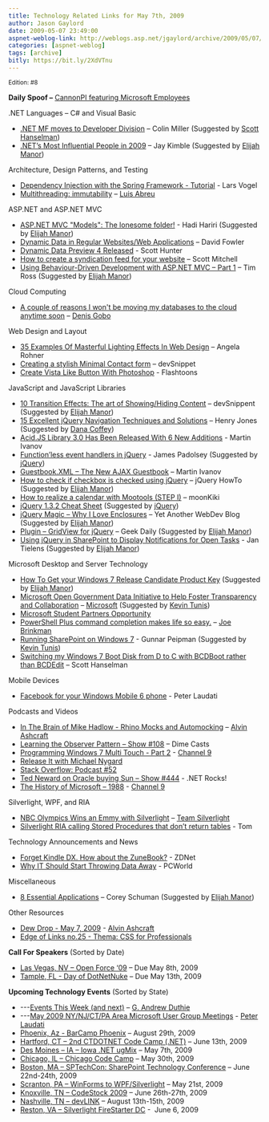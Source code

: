 ```yaml
---
title: Technology Related Links for May 7th, 2009
author: Jason Gaylord
date: 2009-05-07 23:49:00
aspnet-weblog-link: http://weblogs.asp.net/jgaylord/archive/2009/05/07/technology-links-for-may-7th-2009.aspx
categories: [aspnet-weblog]
tags: [archive]
bitly: https://bit.ly/2XdVTnu
---
```


<small>Edition: #8</small>

**Daily Spoof –** [CannonPI featuring Microsoft Employees](http://blogs.msdn.com/tom/archive/2009/05/07/cannonpi-teaser-video.aspx)

.NET Languages – C# and Visual Basic

- [.NET MF moves to Developer Division](http://blogs.msdn.com/netmfteam/archive/2009/05/07/net-mf-moves-to-developer-division.aspx) – Colin Miller (Suggested by [Scott Hanselman](http://twitter.com/shanselman))
- [.NET’s Most Influential People in 2009](http://theruntime.com/blogs/jaykimble/archive/2009/05/06/dotnets-most-influential-people-in-2009.aspx) – Jay Kimble (Suggested by [Elijah Manor](http://twitter.com/elijahmanor))

Architecture, Design Patterns, and Testing

- [Dependency Injection with the Spring Framework - Tutorial](http://www.vogella.de/articles/SpringDependencyInjection/article.html) - Lars Vogel
- [Multithreading: immutability](http://msmvps.com/blogs/luisabreu/archive/2009/05/07/multithreading-immutability.aspx) – [Luis Abreu](http://twitter.com/luisabreu)

ASP.NET and ASP.NET MVC

- [ASP.NET MVC "Models": The lonesome folder!](http://blogs.imeta.co.uk/HHariri/archive/2009/05/07/asp.net-mvc-quotmodelsquot-the-lonesome-folder.aspx) - Hadi Hariri (Suggested by [Elijah Manor](http://twitter.com/elijahmanor))
- [Dynamic Data in Regular Websites/Web Applications](http://weblogs.asp.net/davidfowler/archive/2009/05/06/dynamic-data-preview-4.aspx) – David Fowler
- [Dynamic Data Preview 4 Released](http://blogs.msdn.com/scothu/archive/2009/05/07/dynamic-data-preview-4-released.aspx) - Scott Hunter
- [How to create a syndication feed for your website](http://dotnetslackers.com/articles/aspnet/How-to-create-a-syndication-feed-for-your-website.aspx) – Scott Mitchell
- [Using Behaviour-Driven Development with ASP.NET MVC – Part 1](http://timross.wordpress.com/2009/05/04/using-behaviour-driven-development-with-aspnet-mvc-part-1/) – Tim Ross (Suggested by [Elijah Manor](http://twitter.com/elijahmanor))

Cloud Computing

- [A couple of reasons I won't be moving my databases to the cloud anytime soon](http://sqlblog.com/blogs/denis_gobo/archive/2009/05/07/13862.aspx) – [Denis Gobo](http://twitter.com/DenisGobo)

Web Design and Layout

- [35 Examples Of Masterful Lighting Effects In Web Design](http://www.smashingmagazine.com/2009/05/07/30-examples-of-masterful-lighting-effects-in-web-design/) – Angela Rohner
- [Creating a stylish Minimal Contact form](http://blog.whatspauldoing.com/creating-a-stylish-contact-form) – devSnippet
- [Create Vista Like Button With Photoshop](http://hirenmodi.wordpress.com/2009/01/29/create-vista-like-button-with-photoshop/) - Flashtoons

JavaScript and JavaScript Libraries

- [10 Transition Effects: The art of Showing/Hiding Content](http://devsnippets.com/) – devSnippent (Suggested by [Elijah Manor](http://twitter.com/elijahmanor))
- [15 Excellent jQuery Navigation Techniques and Solutions](http://webdesignledger.com/tutorials/15-excellent-jquery-navigation-techniques-and-solutions) – Henry Jones (Suggested by [Dana Coffey](http://twitter.com/crazeegeekchick))
- [Acid.JS Library 3.0 Has Been Released With 6 New Additions](http://acidmartin.wordpress.com/2009/05/07/acidjs-library-30-has-been-released-with-6-new-additions/) - Martin Ivanov
- [Function’less event handlers in jQuery](http://james.padolsey.com/javascript/functionless-event-handlers-in-jquery/) - James Padolsey (Suggested by [jQuery](http://twitter.com/jquery))
- [Guestbook.XML – The New AJAX Guestbook](http://acidmartin.wordpress.com/2009/05/07/guestbookxml-the-new-ajax-guestbook/) – Martin Ivanov
- [How to check if checkbox is checked using jQuery](http://jquery-howto.blogspot.com/2008/12/how-to-check-if-checkbox-is-checked.html) – jQuery HowTo (Suggested by [Elijah Manor](http://twitter.com/elijahmanor))
- [How to realize a calendar with Mootools (STEP I)](http://moonkiki.blogspot.com/2009/05/how-to-realize-calendar-with-mootools.html) – moonKiki
- [jQuery 1.3.2 Cheat Sheet](http://www.javascripttoolbox.com/jquery/cheatsheet/) (Suggested by [jQuery](http://twitter.com/jquery))
- [jQuery Magic – Why I Love Enclosures](http://somewebguy.wordpress.com/2009/05/06/jquery-magic-why-i-love-enclosures/) – Yet Another WebDev Blog (Suggested by [Elijah Manor](http://twitter.com/elijahmanor))
- [Plugin – GridView for jQuery](http://www.geekdaily.net/2009/05/07/gridview-plugin-for-jquery/) – Geek Daily (Suggested by [Elijah Manor](http://twitter.com/elijahmanor))
- [Using jQuery in SharePoint to Display Notifications for Open Tasks](http://weblogs.asp.net/jan/archive/2009/05/07/using-jquery-in-sharepoint-to-display-notifications-for-open-tasks.aspx) - Jan Tielens (Suggested by [Elijah Manor](http://twitter.com/elijahmanor))

Microsoft Desktop and Server Technology

- [How To Get your Windows 7 Release Candidate Product Key](http://blogs.msdn.com/usisvde/archive/2009/05/06/how-to-get-your-windows-7-release-candidate-product-key.aspx) (Suggested by [Elijah Manor](http://twitter.com/elijahmanor))
- [Microsoft Open Government Data Initiative to Help Foster Transparency and Collaboration](http://www.microsoft.com/presspass/press/2009/may09/05-07OpenGovDataInitiativePR.mspx?rss_fdn=Press%20Releases) – [Microsoft](http://microsoft.com/) (Suggested by [Kevin Tunis](http://twitter.com/Tunis))
- [Microsoft Student Partners Opportunity](http://student-partners.com/Default.aspx)
- [PowerShell Plus command completion makes life so easy.](http://jbrinkman.posterous.com/powershell-plus-command-completion-makes-life) – [Joe Brinkman](http://twitter.com/jbrinkman)
- [Running SharePoint on Windows 7](http://weblogs.asp.net/gunnarpeipman/archive/2009/05/07/running-sharepoint-on-windows-7.aspx) - Gunnar Peipman (Suggested by [Kevin Tunis](http://twitter.com/Tunis))
- [Switching my Windows 7 Boot Disk from D to C with BCDBoot rather than BCDEdit](http://www.hanselman.com/blog/SwitchingMyWindows7BootDiskFromDToCWithBCDBootRatherThanBCDEdit.aspx) – Scott Hanselman

Mobile Devices

- [Facebook for your Windows Mobile 6 phone](http://www.microsoft.com/windowsmobile/en-us/downloads/facebook.mspx) - Peter Laudati

Podcasts and Videos

- [In The Brain of Mike Hadlow - Rhino Mocks and Automocking](http://dotnet.dzone.com/videos/brain-mike-hadlow-rhino-mocks) – [Alvin Ashcraft](http://twitter.com/alvinashcraft)
- [Learning the Observer Pattern – Show #108](http://www.dimecasts.net/Casts/CastDetails/108) – Dime Casts
- [Programming Windows 7 Multi Touch - Part 2](http://channel9.msdn.com/posts/yochay/Programming-Windows-7-Multi-Touch-Part-2/) - [Channel 9](http://twitter.com/ch9)
- [Release It with Michael Nygard](http://www.se-radio.net/podcast/2009-05/episode-134-release-it-michael-nygard)
- [Stack Overflow: Podcast #52](http://blog.stackoverflow.com/2009/05/podcast-52/)
- [Ted Neward on Oracle buying Sun – Show #444](http://www.dotnetrocks.com/default.aspx?showNum=444) - .NET Rocks!
- [The History of Microsoft – 1988](http://channel9.msdn.com/shows/History/The-History-of-Microsoft-1988/) - [Channel 9](http://twitter.com/ch9)

Silverlight, WPF, and RIA

- [NBC Olympics Wins an Emmy with Silverlight](http://team.silverlight.net/announcements/nbc-olympics-wins-an-emmy-with-silverlight/) – [Team Silverlight](http://twitter.com/teamsilverlight)
- [Silverlight RIA calling Stored Procedures that don’t return tables](http://blogs.msdn.com/tom/archive/2009/05/07/silverlight-ria-calling-stored-procedures-that-don-t-return-tables.aspx) - Tom

Technology Announcements and News

- [Forget Kindle DX. How about the ZuneBook?](http://blogs.zdnet.com/perlow/?p=10039) - ZDNet
- [Why IT Should Start Throwing Data Away](http://www.pcworld.com/businesscenter/article/164457/why_it_should_start_throwing_data_away.html) - PCWorld

Miscellaneous

- [8 Essential Applications](http://www.85turns.com/2009/05/06/8-essential-applications/) – Corey Schuman (Suggested by [Elijah Manor](http://twitter.com/elijahmanor))

Other Resources

- [Dew Drop - May 7, 2009](http://www.alvinashcraft.com/2009/05/07/dew-drop-may-7-2009/) - [Alvin Ashcraft](http://twitter.com/alvinashcraft)
- [Edge of Links no.25 - Thema: CSS for Professionals](http://webstandard.kulando.de/post/2009/05/07/edge-of-links-no.25-css-for-professionals)

**Call For Speakers** (Sorted by Date)

- [Las Vegas, NV – Open Force ‘09](http://openforce08.com/Home/tabid/55/Default.aspx) – Due May 8th, 2009
- [Tample, FL - Day of DotNetNuke](http://dayofdnn.com/Speakers/tabid/215/Default.aspx) – Due May 13th, 2009

**Upcoming Technology Events** (Sorted by State)

- \---[Events This Week (and next)](http://blogs.msdn.com/gduthie/archive/2009/05/04/events-this-week-may-4th-2009.aspx) – [G. Andrew Duthie](http://twitter.com/devhammer)
- \---[May 2009 NY/NJ/CT/PA Area Microsoft User Group Meetings](http://blogs.msdn.com/peterlau/archive/2009/05/05/may-2009-area-user-group-meetings.aspx) - [Peter Laudati](http://twitter.com/jrzyshr) 
- [Phoenix, Az - BarCamp Phoenix](http://barcamp.org/BarCampPhoenix) – August 29th, 2009
- [Hartford, CT – 2nd CTDOTNET Code Camp (.NET)](http://ctdotnet.org/codecamp2.aspx) – June 13th, 2009
- [Des Moines – IA – Iowa .NET ugMix](http://iadnug.org/) – May 7th, 2009
- [Chicago, IL – Chicago Code Camp](http://chicagocodecamp-blogs.eventbrite.com/) – May 30th, 2009
- [Boston, MA – SPTechCon: SharePoint Technology Conference](http://www.sptechcon.com/) – June 22nd-24th, 2009
- [Scranton, PA – WinForms to WPF/Silverlight](http://dotnetvalley.com/events/eventdetails.aspx?eventid=80) – May 21st, 2009
- [Knoxville, TN – CodeStock 2009](http://www.codestock.org/) – June 26th-27th, 2009
- [Nashville, TN – devLINK](http://devlink.net/) – August 13th-15th, 2009
- [Reston, VA – Silverlight FireStarter DC](http://franksworld.com/blog/archive/2009/05/06/11482.aspx) -  June 6, 2009